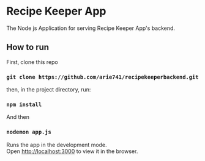 # Recipe Keeper App

The Node js Application for serving Recipe Keeper App's backend.

## How to run

First, clone this repo

### `git clone https://github.com/arie741/recipekeeperbackend.git`

then, in the project directory, run:

### `npm install`

And then

### `nodemon app.js`

Runs the app in the development mode.\
Open [http://localhost:3000](http://localhost:3000) to view it in the browser.
